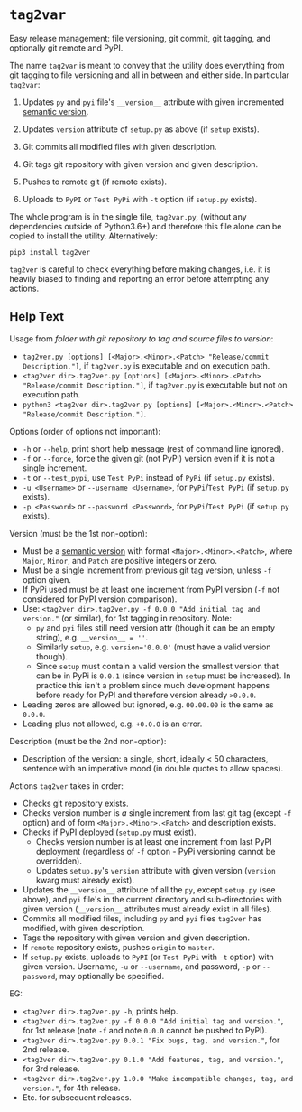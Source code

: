# `tag2var`

Easy release management: file versioning, git commit, git tagging, and  optionally 
git remote and PyPI. 

The name `tag2var` is meant to convey that the utility does everything from 
git tagging to file versioning and all in between and either side. In particular
`tag2var`:

  1. Updates `py` and `pyi` file's `__version__` attribute with given incremented 
  [semantic version](https://semver.org).

  2. Updates `version` attribute of `setup.py` as above (if `setup` exists).

  3. Git commits all modified files with given description.

  4. Git tags git repository with given version and given description.

  5. Pushes to remote git (if remote exists).

  6. Uploads to `PyPI` or `Test PyPi` with `-t` option (if `setup.py` exists).

The whole program is in the single file, `tag2var.py`, (without any dependencies outside 
of Python3.6+) and therefore this file alone can be copied to install the utility. 
Alternatively:

```
pip3 install tag2ver
```

`tag2ver` is careful to check everything before making changes, i.e. it is heavily
biased to finding and reporting an error before attempting any actions.

## Help Text

Usage from *folder with git repository to tag and source files to version*:

  *  `tag2ver.py [options] [<Major>.<Minor>.<Patch> "Release/commit Description."]`, 
  if `tag2ver.py` is executable and on execution path.
  *  `<tag2ver dir>.tag2ver.py [options] [<Major>.<Minor>.<Patch> "Release/commit Description."]`,
  if `tag2ver.py` is executable but not on execution path.
  *  `python3 <tag2ver dir>.tag2ver.py [options] [<Major>.<Minor>.<Patch> "Release/commit Description."]`.

Options (order of options not important):

  * `-h` or `--help`, print short help message (rest of command line ignored).
  * `-f` or `--force`, force the given git (not PyPI) version even if it is not a single 
  increment.
  * `-t` or `--test_pypi`, use `Test PyPi` instead of `PyPi` (if `setup.py` exists).
  * `-u <Username>` or `--username <Username>`, for `PyPi`/`Test PyPi` (if `setup.py` exists).
  * `-p <Password>` or `--password <Password>`, for `PyPi`/`Test PyPi` (if `setup.py` exists).

Version (must be the 1st non-option):

  * Must be a [semantic version](https://semver.org) with format `<Major>.<Minor>.<Patch>`,
  where `Major`, `Minor`, and `Patch` are positive integers or zero.
  * Must be a single increment from previous git tag version, unless `-f` option given.
  * If PyPi used must be at least one increment from PyPI version 
  (`-f` not considered for PyPI version comparison).
  * Use: `<tag2ver dir>.tag2ver.py -f 0.0.0 "Add initial tag and version."` 
  (or similar), for 1st tagging in repository. Note:
    * `py` and `pyi` files still need version attr (though it can be an empty string), 
    e.g. `__version__ = ''`.
    * Similarly `setup`, e.g. `version='0.0.0'` (must have a valid version though).
    * Since `setup` must contain a valid version the smallest version that can be in PyPi
    is `0.0.1` (since version in `setup` must be increased). In practice this isn't a 
    problem since much development happens before ready for PyPI and therefore version 
    already `>0.0.0`.
  * Leading zeros are allowed but ignored, e.g. `00.00.00` is the same as `0.0.0`.
  * Leading plus not allowed, e.g. `+0.0.0` is an error.

Description (must be the 2nd non-option):

  * Description of the version: a single, short, ideally < 50 characters, sentence with 
  an imperative mood (in double quotes to allow spaces).

Actions `tag2ver` takes in order:

  * Checks git repository exists.
  * Checks version number is *a* single increment from last git tag (except `-f` option) 
  and of form `<Major>.<Minor>.<Patch>` and description exists.
  * Checks if PyPI deployed (`setup.py` must exist).
    * Checks version number is at least one increment from last PyPI deployment 
    (regardless of `-f` option - PyPi versioning cannot be overridden).
    * Updates `setup.py`'s `version` attribute with given version 
    (`version` kwarg must already exist).
  * Updates the `__version__` attribute of all the `py`, except `setup.py` (see above), 
  and `pyi` file's in the 
  current directory and sub-directories with given version 
  (`__version__` attributes must already exist in all files).
  * Commits all modified files, including `py` and `pyi` files `tag2ver` has modified, 
  with given description.
  * Tags the repository with given version and given description.
  * If `remote` repository exists, pushes `origin` to `master`.
  * If `setup.py` exists, uploads to `PyPI` (or `Test PyPi` with `-t` option) with given 
  version. 
  Username, `-u` or `--username`, and password, `-p` or `--password`, may optionally be specified.

EG:

  * `<tag2ver dir>.tag2ver.py -h`, prints help.
  * `<tag2ver dir>.tag2ver.py -f 0.0.0 "Add initial tag and version."`, 
  for 1st release (note `-f` and note `0.0.0` cannot be pushed to PyPI).
  * `<tag2ver dir>.tag2ver.py 0.0.1 "Fix bugs, tag, and version."`, for 2nd release.
  * `<tag2ver dir>.tag2ver.py 0.1.0 "Add features, tag, and version."`, for 3rd release.
  * `<tag2ver dir>.tag2ver.py 1.0.0 "Make incompatible changes, tag, and version."`, 
  for 4th release.
  * Etc. for subsequent releases.
